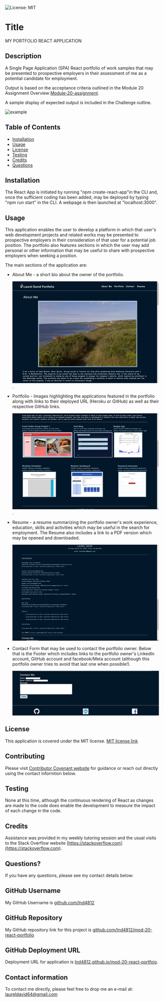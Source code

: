 
![License: MIT](https://img.shields.io/badge/License-MIT-yellow.svg)

# Title

MY PORTFOLIO REACT APPLICATION

## Description

A Single Page Application (SPA) React portfolio of work samples that may be presented to prospective employers in their assessment of me as a potential candidate for employment.

Output is based on the acceptance criteria outlined in the Module 20 Assignment Overview [Module-20-assignment](https://courses.bootcampspot.com/courses/1181/assignments/23390?module_item_id=466715).

A sample display of expected output is included in the Challenge outline.

![example](20-react-homework-demo-01.gif)

## Table of Contents

* [Installation](#installation)
* [Usage](#usage)
* [License](#license)
* [Testing](#testing)
* [Credits](#credits)
* [Questions](#questions)

## Installation

The React App is initiated by running "npm create-react-app"in the CLI and, once the sufficient coding has been added, may be deployed by typing "npm run start" in the CLI.  A webpage is then launched at "localhost:3000".

## Usage

This application enables the user to develop a platform in which that user's web development projects and related works may be presented to prospective employers in their consideration of that user for a potential job position.  The portfolio also features sections in which the user may add personal or other information that may be useful to share with prospective employers when seeking a position.

The main sections of the application are:

* About Me - a short bio about the owner of the portfolio.
  
  ![Screen shot of the About Me component page](src/assets/screenshots/header-aboutme.png).

* Portfolio - Images highlighting the applications featured in the portfolio along with links to their deployed URL (Heroku or GitHub) as well as their respective GitHub links.
  
  ![Screen shot of the Portfolio component page](src/assets/screenshots/portfolio.png).

* Resume - a resume summarizing the portfolio owner's work experience, education, skills and activities which may be useful in the search for employment.  The Resume also includes a link to a PDF version which may be opened and downloaded.

  ![Screen shot of the Resume component page](src/assets/screenshots/resume.png)  

* Contact Form that may be used to contact the portfolio owner.  Below that is the Footer which includes links to the portfolio owner's LinkedIn account, GitHub account and facebook/Meta account (although this portfolio owner tries to avoid that last one when possible!).
  
  ![Screen shot of Contact and Footer components](src/assets/screenshots/contactme-footer.png)

## License

This application is covered under the MIT license.  [MIT license link](https://choosealicense.com/licenses/mit/)

## Contributing

Please visit [Contributor Covenant website](https://contributor-covenant.org) for guidance or reach out directly using the contact informtion below.

## Testing

None at this time, although the continuous rendering of React as changes are made to the code does enable the development to measure the impact of each change in the code.

## Credits

Assistance was provided in my weekly tutoring session and the usual visits to the Stack Overflow website [https://stackoverflow.com](https://stackoverflow.com).

## Questions?

If you have any questions, please see my contact details below:

## GitHub Username

My GitHub Username is [github.com/lnd4812](https://github.com/lnd4812)

## GitHub Repository

My GitHub repository link for this project is [github.com/lnd4812/mod-20-react-portfolio](https://github.com/lnd4812/mod-20-react-portfolio)

## GitHub Deployment URL

Deployment URL for application is [lnd4812.github.io/mod-20-react-portfoio](https://lnd4812.github.io/mod-20-react-portfolio/).

## Contact information

To contact me directly, please feel free to drop me an e-mail at: <a hef="mailto:laureldavid64@gmail.com">laureldavid64@gmail.com</a>
